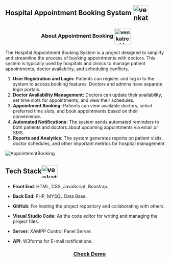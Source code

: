 <h2 align="left">Hospital Appointment Booking System <img align="center" src="https://cdn-icons-png.flaticon.com/512/8767/8767359.png" alt="venkatreddy" height="50" width="50" /></h2>

<h3 align="center">About Appointment Booking <img align="center" src="https://icons.veryicon.com/png/o/miscellaneous/icon-library-of-x-bacteria/appointment-4.png" alt="venkatreddy" height="50" width="50" /></h3>

<p>The Hospital Appointment Booking System is a project designed to simplify and streamline the process of booking appointments with doctors. This system is typically used by hospitals and clinics to manage patient appointments, doctor availability, and scheduling conflicts.</p>

1. **User Registration and Login:** Patients can register and log in to the system to access booking features. Doctors and admins have separate login portals.
2. **Doctor Availability Management:** Doctors can update their availability, set time slots for appointments, and view their schedules.
3. **Appointment Booking:** Patients can view available doctors, select preferred time slots, and book appointments based on their convenience.
4. **Automated Notifications:** The system sends automated reminders to both patients and doctors about upcoming appointments via email or SMS.
5. **Reports and Analytics:** The system generates reports on patient visits, doctor schedules, and other important metrics for hospital management.

![AppointemntBooking](https://github.com/user-attachments/assets/c77a1c5b-ca99-4669-9dad-7374cc295a30)

<h2 align="left">Tech Stack<img align="center" src="https://www.svgrepo.com/show/408381/stack-apps-layers.svg" alt="venkatreddy" height="40" width="50" /></h2>

- **Front End**: HTML, CSS, JavaScript, Boostrap.
- **Back End**: PHP, MYSQL Data Base.
- **GitHub**: For hosting the project repository and collaborating with others.
- **Visual Studio Code**: As the code editor for writing and managing the project files.
- **Server**: XAMPP Control Panel Server.
- **API**: W3forms for E-mail notifications.

  <h3 align="center"><a href="https://hospitalappointmentbooking.rf.gd/">Check Demo</a></h3>
